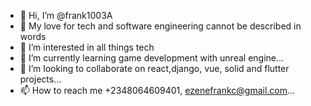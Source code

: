 - 👋 Hi, I’m @frank1003A
- 🦾 My love for tech and software engineering cannot be described in words
- 👀 I’m interested in all things tech
- 🌱 I’m currently learning game development with unreal engine...
- 💞️ I’m looking to collaborate on react,django, vue, solid and flutter projects...
- 📫 How to reach me +2348064609401, ezenefrankc@gmail.com...

<!---
frank1003A/frank1003A is a ✨ special ✨ repository because its `README.md` (this file) appears on your GitHub profile.
You can click the Preview link to take a look at your changes.
--->
